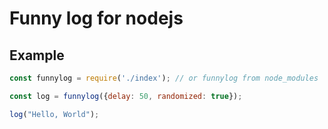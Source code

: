 # Funny log for nodejs

## Example
~~~javascript
const funnylog = require('./index'); // or funnylog from node_modules

const log = funnylog({delay: 50, randomized: true});

log("Hello, World");
~~~